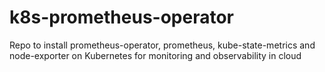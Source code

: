 # k8s-prometheus-operator
Repo to install prometheus-operator, prometheus, kube-state-metrics and node-exporter on Kubernetes for monitoring and observability in cloud
